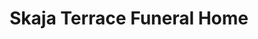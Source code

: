 ---
title: "Skaja Terrace Funeral Home"
url: /niles/skaja-terrace-funeral-home/
shop: funeral directors
---